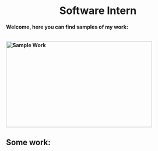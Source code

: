 <p>
  <h1 align="center"><b>Software Intern</h1>
</p>

<p align="center">

Welcome, here you can find samples of my work: 

              
<br/>
<img alt="Sample Work" border="0" height="236" src="https://darkreader.org/images/darkreader-cup.png" title="Sample Work" width="400" />
  <br/>
 

</p>




## Some work:

